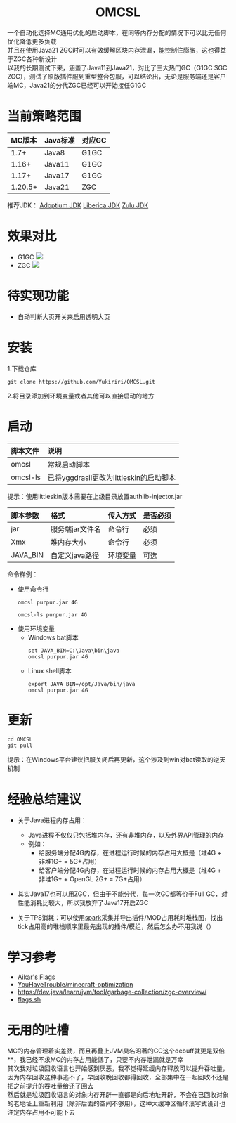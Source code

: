 <div align="center">

# OMCSL

</div>

一个自动化选择MC通用优化的启动脚本，在同等内存分配的情况下可以比无任何优化降低更多负载<br/>
并且在使用Java21 ZGC时可以有效缓解区块内存泄漏，能控制住膨胀，这也得益于ZGC各种新设计<br/>
以我的长期测试下来，涵盖了Java11到Java21，对比了三大热门GC（G1GC SGC ZGC），测试了原版插件服到重型整合包服，可以结论出，无论是服务端还是客户端MC，Java21的分代ZGC已经可以开始接任G1GC<br/>

# 当前策略范围

|MC版本|Java标准|对应GC|
|:-|:-|:-|
|1.7+|Java8|G1GC|
|1.16+|Java11|G1GC|
|1.17+|Java17|G1GC|
|1.20.5+|Java21|ZGC|

推荐JDK：
<a href="https://adoptium.net/zh-CN/temurin/releases/">Adoptium JDK</a>
<a href="https://bell-sw.com/pages/downloads/">Liberica JDK</a>
<a href="https://www.azul.com/downloads/?package=jdk#zulu">Zulu JDK</a>

# 效果对比

- G1GC
  ![](https://github.com/Yukiriri/OMCSL/blob/main/res/visualvm_g1gc.png?raw=true)
- ZGC
  ![](https://github.com/Yukiriri/OMCSL/blob/main/res/visualvm_zgc.png?raw=true)

# 待实现功能

- 自动判断大页开关来启用透明大页

# 安装

1.下载仓库
```
git clone https://github.com/Yukiriri/OMCSL.git
```
2.将目录添加到环境变量或者其他可以直接启动的地方

# 启动

|脚本文件|说明|
|:-|:-|
|omcsl|常规启动脚本|
|omcsl-ls|已将yggdrasil更改为littleskin的启动脚本|

提示：使用littleskin版本需要在上级目录放置authlib-injector.jar

|脚本参数|格式|传入方式|是否必须|
|:-|:-|:-|:-|
|jar|服务端jar文件名|命令行|必须|
|Xmx|堆内存大小|命令行|必须|
|JAVA_BIN|自定义java路径|环境变量|可选|

命令样例：
  - 使用命令行
    ```
    omcsl purpur.jar 4G
    ```
    ```
    omcsl-ls purpur.jar 4G
    ```
  - 使用环境变量
    - Windows bat脚本
      ```
      set JAVA_BIN=C:\Java\bin\java
      omcsl purpur.jar 4G
      ```
    - Linux shell脚本
      ```
      export JAVA_BIN=/opt/Java/bin/java
      omcsl purpur.jar 4G
      ```

# 更新

```
cd OMCSL
git pull
```
提示：在Windows平台建议把服关闭后再更新，这个涉及到win对bat读取的逆天机制

# 经验总结建议
  - 关于Java进程内存占用：
    - Java进程不仅仅只包括堆内存，还有非堆内存，以及外界API管理的内存
    - 例如：
        - 给服务端分配4G内存，在进程运行时候的内存占用大概是（堆4G + 非堆1G+ = 5G+占用）
        - 给客户端分配4G内存，在进程运行时候的内存占用大概是（堆4G + 非堆1G+ + OpenGL 2G+ = 7G+占用）

  - 其实Java17也可以用ZGC，但由于不能分代，每一次GC都等价于Full GC，对性能消耗比较大，所以我放弃了Java17开启ZGC

  - 关于TPS消耗：可以使用<a href="https://spark.lucko.me/download">spark</a>采集并导出插件/MOD占用耗时堆栈图，找出tick占用高的堆栈顺序里最先出现的插件/模组，然后怎么办不用我说（）

# 学习参考

- <a href="https://aikar.co/2018/07/02/tuning-the-jvm-g1gc-garbage-collector-flags-for-minecraft">Aikar's Flags</a>
- <a href="https://github.com/YouHaveTrouble/minecraft-optimization">YouHaveTrouble/minecraft-optimization</a>
- <a href="https://dev.java/learn/jvm/tool/garbage-collection/zgc-overview/">https://dev.java/learn/jvm/tool/garbage-collection/zgc-overview/</a>
- <a href="https://flags.sh">flags.sh</a>

# 无用的吐槽

MC的内存管理着实差劲，而且再叠上JVM臭名昭著的GC这个debuff就更是双倍**，我已经不求MC的内存占用能低了，只要不内存泄漏就是万幸<br/>
其次我对垃圾回收语言也开始感到厌恶，我不觉得延缓内存释放可以提升吞吐量，因为内存回收这种事逃不了，早回收晚回收都得回收，全部集中在一起回收不还是把之前提升的吞吐量给还了回去<br/>
然后就是垃圾回收语言的对象内存开辟一直都是向后地址开辟，不会在已回收对象的老地址上重新利用（除非后面的空间不够用），这种大缓冲区循环滚写式设计也注定内存占用不可能下去<br/>
